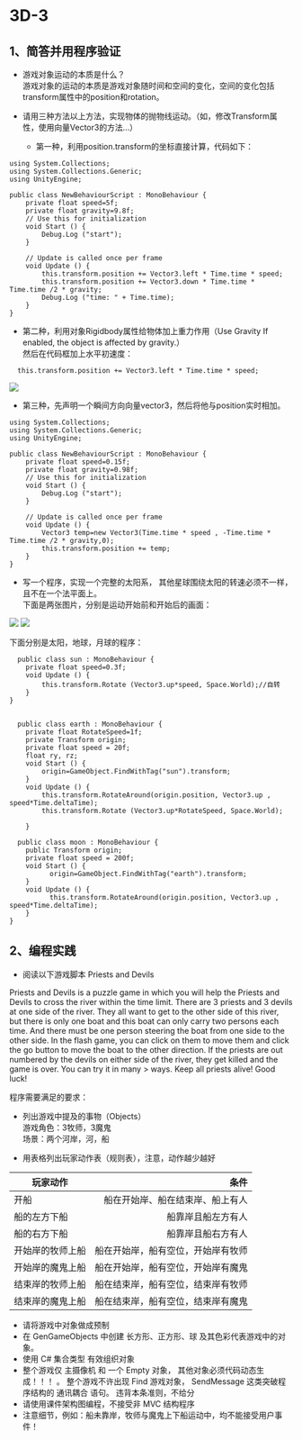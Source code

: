 # 3D-3  

## 1、简答并用程序验证

* 游戏对象运动的本质是什么？  
  游戏对象的运动的本质是游戏对象随时间和空间的变化，空间的变化包括transform属性中的position和rotation。  

* 请用三种方法以上方法，实现物体的抛物线运动。（如，修改Transform属性，使用向量Vector3的方法…）  
  
  * 第一种，利用position.transform的坐标直接计算，代码如下：  
   
```  
using System.Collections;
using System.Collections.Generic;
using UnityEngine;

public class NewBehaviourScript : MonoBehaviour {
	private float speed=5f;
	private float gravity=9.8f;
	// Use this for initialization
	void Start () {
		Debug.Log ("start");
	}
	
	// Update is called once per frame
	void Update () {
		this.transform.position += Vector3.left * Time.time * speed;
		this.transform.position += Vector3.down * Time.time * Time.time /2 * gravity;
		Debug.Log ("time: " + Time.time);
	}
}
```  
  * 第二种，利用对象Rigidbody属性给物体加上重力作用（Use Gravity	If enabled, the object is affected by gravity.）  
  然后在代码框加上水平初速度：  
```    
  this.transform.position += Vector3.left * Time.time * speed;  
```  
  <img src="http://imglf6.nosdn.127.net/img/aHBnT05NNXVUK2g5U29qYVNmeFZYcGozUVQ3OU00bis3VS9yUVFTeFhvU3Z2WWtSME5GWU5nPT0.png?imageView&thumbnail=500x0&quality=96&stripmeta=0"  />  
  
  * 第三种，先声明一个瞬间方向向量vector3，然后将他与position实时相加。  
```      
using System.Collections;
using System.Collections.Generic;
using UnityEngine;

public class NewBehaviourScript : MonoBehaviour {
	private float speed=0.15f;
	private float gravity=0.98f;
	// Use this for initialization
	void Start () {
		Debug.Log ("start");
	}
	
	// Update is called once per frame
	void Update () {
		Vector3 temp=new Vector3(Time.time * speed , -Time.time * Time.time /2 * gravity,0);
		this.transform.position += temp;
	}
}
```    

*  写一个程序，实现一个完整的太阳系， 其他星球围绕太阳的转速必须不一样，且不在一个法平面上。  
  下面是两张图片，分别是运动开始前和开始后的画面：  
  <img src="http://imglf5.nosdn.127.net/img/aHBnT05NNXVUK2c5bWZXQkdDTU5ScGRVdmhYNTR6bmcybWJ4Q0V1eTJmSjgxMThFbFYxZXJnPT0.png?imageView&thumbnail=500x0&quality=96&stripmeta=0"  />  
  <img src="http://imglf6.nosdn.127.net/img/aHBnT05NNXVUK2c5bWZXQkdDTU5Sb25TcklCbFRwR0Zrc1RWSitWUHMxaUZVRXZRaHNneVhnPT0.png?imageView&thumbnail=500x0&quality=96&stripmeta=0"  />  
  
  下面分别是太阳，地球，月球的程序：  
```    
  public class sun : MonoBehaviour {
	private float speed=0.3f;
	void Update () {
		this.transform.Rotate (Vector3.up*speed, Space.World);//自转
	}
}
```    

```    

  public class earth : MonoBehaviour {
	private float RotateSpeed=1f;
	private Transform origin;  
	private float speed = 20f;  
	float ry, rz;  
	void Start () {
		origin=GameObject.FindWithTag("sun").transform;
	}
	void Update () {
		this.transform.RotateAround(origin.position, Vector3.up ,  speed*Time.deltaTime); 
		this.transform.Rotate (Vector3.up*RotateSpeed, Space.World);

	}
```    

```    
  public class moon : MonoBehaviour {
	public Transform origin;  
	private float speed = 200f;  
	void Start () {
		  origin=GameObject.FindWithTag("earth").transform;
	}
	void Update () {
		  this.transform.RotateAround(origin.position, Vector3.up ,  speed*Time.deltaTime);  
	}
}
```    
  
## 2、编程实践

* 阅读以下游戏脚本
Priests and Devils

Priests and Devils is a puzzle game in which you will help the Priests and Devils to cross the river within the time limit. There are 3 priests and 3 devils at one side of the river. They all want to get to the other side of this river, but there is only one boat and this boat can only carry two persons each time. And there must be one person steering the boat from one side to the other side. In the flash game, you can click on them to move them and click the go button to move the boat to the other direction. If the priests are out numbered by the devils on either side of the river, they get killed and the game is over. You can try it in many > ways. Keep all priests alive! Good luck!

程序需要满足的要求：  
  

* 列出游戏中提及的事物（Objects）  
  游戏角色：3牧师，3魔鬼  
  场景：两个河岸，河，船  
  
  
* 用表格列出玩家动作表（规则表），注意，动作越少越好  
 
| 玩家动作       | 条件    | 
| --------   | -----:   | 
|      开船   |  船在开始岸、船在结束岸、船上有人     |  
|   船的左方下船      |    	船靠岸且船左方有人   |   
|     船的右方下船    |  船靠岸且船右方有人     |   
|    开始岸的牧师上船     |   	船在开始岸，船有空位，开始岸有牧师    |  
|    开始岸的魔鬼上船     |    船在开始岸，船有空位，开始岸有魔鬼   |   
|    结束岸的牧师上船     |    船在结束岸，船有空位，结束岸有牧师   |   
|    结束岸的魔鬼上船     |    船在结束岸，船有空位，结束岸有魔鬼   |  


	

	
	
	


* 请将游戏中对象做成预制  
* 在 GenGameObjects 中创建 长方形、正方形、球 及其色彩代表游戏中的对象。  
* 使用 C# 集合类型 有效组织对象  
* 整个游戏仅 主摄像机 和 一个 Empty 对象， 其他对象必须代码动态生成！！！ 。 整个游戏不许出现 Find 游戏对象， SendMessage 这类突破程序结构的 通讯耦合 语句。 违背本条准则，不给分  
* 请使用课件架构图编程，不接受非 MVC 结构程序  
* 注意细节，例如：船未靠岸，牧师与魔鬼上下船运动中，均不能接受用户事件！  
